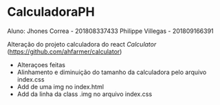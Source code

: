# CalculadoraPH

Aluno:	Jhones Correa 		- 201808337433
	Philippe Villegas 	- 201809166391

Alteração do projeto calculadora do react *Calculator*
(https://github.com/ahfarmer/calculator)

- Alteraçoes feitas 
- Alinhamento e diminuição do tamanho da calculadora pelo arquivo index.css
- Add de uma img no index.html
- Add da linha da class .img no arquivo index.css

